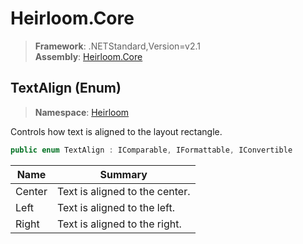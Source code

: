 # Heirloom.Core

> **Framework**: .NETStandard,Version=v2.1  
> **Assembly**: [Heirloom.Core][0]

## TextAlign (Enum)

> **Namespace**: [Heirloom][0]

Controls how text is aligned to the layout rectangle.

```cs
public enum TextAlign : IComparable, IFormattable, IConvertible
```

| Name   | Summary                        |
|--------|--------------------------------|
| Center | Text is aligned to the center. |
| Left   | Text is aligned to the left.   |
| Right  | Text is aligned to the right.  |

[0]: ../../Heirloom.Core.md
